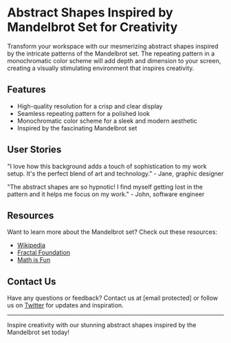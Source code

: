 <!--font:Poppins-->

# Abstract Shapes Inspired by Mandelbrot Set for Creativity

Transform your workspace with our mesmerizing abstract shapes inspired by the intricate patterns of the Mandelbrot set. The repeating pattern in a monochromatic color scheme will add depth and dimension to your screen, creating a visually stimulating environment that inspires creativity.

## Features

- High-quality resolution for a crisp and clear display
- Seamless repeating pattern for a polished look
- Monochromatic color scheme for a sleek and modern aesthetic
- Inspired by the fascinating Mandelbrot set

## User Stories

"I love how this background adds a touch of sophistication to my work setup. It's the perfect blend of art and technology." - Jane, graphic designer

"The abstract shapes are so hypnotic! I find myself getting lost in the pattern and it helps me focus on my work." - John, software engineer

## Resources

Want to learn more about the Mandelbrot set? Check out these resources:

- [Wikipedia](#mandelbrot-set)
- [Fractal Foundation](#fractal-foundation)
- [Math is Fun](#math-is-fun)

## Contact Us

Have any questions or feedback? Contact us at [email protected] or follow us on [Twitter](#twitter) for updates and inspiration.

---

Inspire creativity with our stunning abstract shapes inspired by the Mandelbrot set today!

<!--

Write me content for website with wallpaper which alt text is:

"A wallpaper with a repeating pattern of abstract shapes inspired by the Mandelbrot set, in a monochromatic color scheme."

The name/title of the page should not be 1:1 copy of the alt text but rather a real content of the website which is using this wallpaper.

- Use markdown format 
- Start with heading
- Heading should be short and concise
- The content should look like a real website 
- The website should not be about the wallpaper, wallpaper is just a related background
- Heading should be contain work "wallpaper" or "background"
- Include real sections like references, contact, user stories, etc. use things relevant to the page purpose.
- Feel free to use structure like headings, bullets, numbering, blockquotes, paragraphs, horizontal lines, etc.
- You can use formatting like bold or _italic_
- You can include UTF-8 emojis
- Links should be only #hash anchors (and you can refer to the document itself)
- Do not include images


---


# Abstract Shapes Wallpaper Background for Your Creative Workspace

Decorate your workspace with our mesmerizing abstract shapes wallpaper background inspired by the Mandelbrot set. The repeating pattern of intricate shapes in a monochromatic color scheme will add depth and dimension to your screen, creating a visually stimulating environment that inspires creativity.

## Features

- High-quality resolution for a crisp and clear display
- Seamless repeating pattern for a polished look
- Monochromatic color scheme for a sleek and modern aesthetic
- Inspired by the fascinating Mandelbrot set

## User Stories

"I love how this wallpaper background adds a touch of sophistication to my work setup. It's the perfect blend of art and technology." - Jane, graphic designer

"The abstract shapes are so hypnotic! I find myself getting lost in the pattern and it helps me focus on my work." - John, software engineer

## References

Want to learn more about the Mandelbrot set? Check out these resources:

- [Wikipedia](#mandelbrot-set)
- [Fractal Foundation](#fractal-foundation)
- [Math is Fun](#math-is-fun)

## Contact Us

Have any questions or feedback? We'd love to hear from you! Contact us at [email protected] or follow us on [Twitter](#twitter) for updates and inspiration.

---

Upgrade your workspace with our stunning abstract shapes wallpaper background today!


---


Heading should not include word "wallpaper". The website should not be about the wallpaper itself, wallpaper is just a related background, rewrite whole content.


---


# Elevate Your Workspace with Abstract Shapes Inspired by the Mandelbrot Set

Transform your workspace with our mesmerizing abstract shapes inspired by the intricate patterns of the Mandelbrot set. The repeating pattern in a monochromatic color scheme will add depth and dimension to your screen, creating a visually stimulating environment that inspires creativity.

## Features

- High-quality resolution for a crisp and clear display
- Seamless repeating pattern for a polished look
- Monochromatic color scheme for a sleek and modern aesthetic
- Inspired by the fascinating Mandelbrot set

## User Stories

"I love how this background adds a touch of sophistication to my work setup. It's the perfect blend of art and technology." - Jane, graphic designer

"The abstract shapes are so hypnotic! I find myself getting lost in the pattern and it helps me focus on my work." - John, software engineer

## Resources

Want to learn more about the Mandelbrot set? Check out these resources:

- [Wikipedia](#mandelbrot-set)
- [Fractal Foundation](#fractal-foundation)
- [Math is Fun](#math-is-fun)

## Contact Us

Have any questions or feedback? We'd love to hear from you! Contact us at [email protected] or follow us on [Twitter](#twitter) for updates and inspiration.

---

Elevate your workspace with our stunning abstract shapes inspired by the Mandelbrot set today!


---


Heading is too long, rewrite whole content.


---


# Abstract Shapes Inspired by the Mandelbrot Set: Elevate Your Workspace

Transform your workspace with our mesmerizing abstract shapes inspired by the intricate patterns of the Mandelbrot set. The repeating pattern in a monochromatic color scheme will add depth and dimension to your screen, creating a visually stimulating environment that inspires creativity.

## Features

- High-quality resolution for a crisp and clear display
- Seamless repeating pattern for a polished look
- Monochromatic color scheme for a sleek and modern aesthetic
- Inspired by the fascinating Mandelbrot set

## User Stories

"I love how this background adds a touch of sophistication to my work setup. It's the perfect blend of art and technology." - Jane, graphic designer

"The abstract shapes are so hypnotic! I find myself getting lost in the pattern and it helps me focus on my work." - John, software engineer

## Resources

Want to learn more about the Mandelbrot set? Check out these resources:

- [Wikipedia](#mandelbrot-set)
- [Fractal Foundation](#fractal-foundation)
- [Math is Fun](#math-is-fun)

## Contact Us

Have any questions or feedback? We'd love to hear from you! Contact us at [email protected] or follow us on [Twitter](#twitter) for updates and inspiration.

---

Elevate your workspace with our stunning abstract shapes inspired by the Mandelbrot set today!


---


Heading is too long, rewrite whole content.


---


# Inspire Creativity with Abstract Shapes Inspired by the Mandelbrot Set

Transform your workspace with our mesmerizing abstract shapes inspired by the intricate patterns of the Mandelbrot set. The repeating pattern in a monochromatic color scheme will add depth and dimension to your screen, creating a visually stimulating environment that inspires creativity.

## Features

- High-quality resolution for a crisp and clear display
- Seamless repeating pattern for a polished look
- Monochromatic color scheme for a sleek and modern aesthetic
- Inspired by the fascinating Mandelbrot set

## User Stories

"I love how this background adds a touch of sophistication to my work setup. It's the perfect blend of art and technology." - Jane, graphic designer

"The abstract shapes are so hypnotic! I find myself getting lost in the pattern and it helps me focus on my work." - John, software engineer

## Resources

Want to learn more about the Mandelbrot set? Check out these resources:

- [Wikipedia](#mandelbrot-set)
- [Fractal Foundation](#fractal-foundation)
- [Math is Fun](#math-is-fun)

## Contact Us

Have any questions or feedback? Contact us at [email protected] or follow us on [Twitter](#twitter) for updates and inspiration.

---

Inspire creativity with our stunning abstract shapes inspired by the Mandelbrot set today!


---


Write me a Google font which is best fitting for the website.

Pick from the list:
- Roboto
- Dancing Script
- Lato
- Alegreya
- Raleway
- Open Sans
- IBM Plex Sans
- Exo 2
- Inter
- Barlow Condensed
- Lobster
- Great Vibes
- Poppins
- Orbitron
- Montserrat
- Futura
- Playfair Display


Write just the font name nothing else.


---


Poppins

-->
